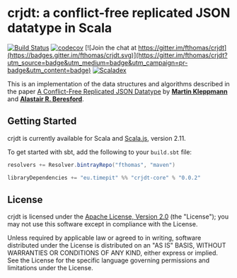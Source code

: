 # crjdt: a conflict-free replicated JSON datatype in Scala
[![Build Status](https://travis-ci.org/fthomas/crjdt.svg?branch=master)](https://travis-ci.org/fthomas/crjdt)
[![codecov](https://codecov.io/gh/fthomas/crjdt/branch/master/graph/badge.svg)](https://codecov.io/gh/fthomas/crjdt)
[![Join the chat at https://gitter.im/fthomas/crjdt](https://badges.gitter.im/fthomas/crjdt.svg)](https://gitter.im/fthomas/crjdt?utm_source=badge&utm_medium=badge&utm_campaign=pr-badge&utm_content=badge)
[![Scaladex](https://index.scala-lang.org/fthomas/crjdt/crjdt-core/latest.svg?color=brightgreen)](https://index.scala-lang.org/fthomas/crjdt/crjdt-core)

This is an implementation of the data structures and algorithms described
in the paper [A Conflict-Free Replicated JSON Datatype][paper] by
**[Martin Kleppmann][kleppmann]** and **[Alastair R. Beresford][beresford]**.

## Getting Started

crjdt is currently available for Scala and [Scala.js][scala.js], version 2.11.

To get started with sbt, add the following to your `build.sbt` file:

```sbt
resolvers += Resolver.bintrayRepo("fthomas", "maven")

libraryDependencies += "eu.timepit" %% "crjdt-core" % "0.0.2"
```

## License

crjdt is licensed under the [Apache License, Version 2.0][apache2]
(the "License"); you may not use this software except in compliance with
the License.

Unless required by applicable law or agreed to in writing, software
distributed under the License is distributed on an "AS IS" BASIS,
WITHOUT WARRANTIES OR CONDITIONS OF ANY KIND, either express or implied.
See the License for the specific language governing permissions and
limitations under the License.

[apache2]: http://www.apache.org/licenses/LICENSE-2.0
[beresford]: https://www.cl.cam.ac.uk/~arb33/
[kleppmann]: https://martin.kleppmann.com/
[paper]: http://arxiv.org/pdf/1608.03960.pdf
[scala.js]: http://www.scala-js.org/
